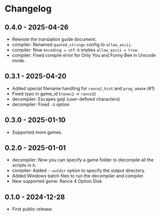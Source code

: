 # Changelog

## 0.4.0 - 2025-04-26
- Rewrote the translation guide document.
- compiler: Renamed `quoted_strings` config to `allow_ascii`.
- compiler: Now `encoding = utf-8` implies `allow_ascii = true`.
- compiler: Fixed compile error for Only You and Funny Bee in Unicode mode.

## 0.3.1 - 2025-04-20
- Added special filename handling for `rance2_hint` and `prog_omake` (#1)
- Fixed typo in game_id (`ranec2` -> `rance2`)
- decompiler: Escapes gaiji (user-defined characters)
- decompiler: Fixed `-G` option

## 0.3.0 - 2025-01-10
- Supported more games.

## 0.2.0 - 2025-01-01
- decompiler: Now you can specify a game folder to decompile all the scripts in it.
- compiler: Added `--outdir` option to specify the output directory.
- Added Windows batch files to run the decompiler and compiler.
- New supported game: Rance 4 Option Disk

## 0.1.0 - 2024-12-28
- First public release.
